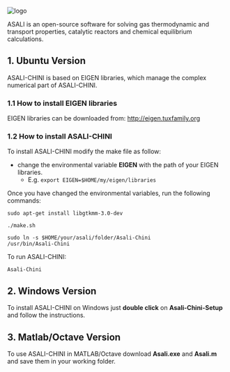 ![logo](https://github.com/srebughini/ASALI-CHINI/blob/master/Ubuntu/images/Logo.png)

ASALI is an open-source software for solving gas thermodynamic and transport properties, catalytic reactors and chemical equilibrium calculations.

## 1. Ubuntu Version
ASALI-CHINI is based on EIGEN libraries, which manage the complex numerical part of ASALI-CHINI.

### 1.1 How to install EIGEN libraries
EIGEN libraries can be downloaded from: http://eigen.tuxfamily.org

### 1.2 How to install ASALI-CHINI
To install ASALI-CHINI modify the make file as follow:
* change the environmental variable **EIGEN** with the path of your EIGEN libraries.
  * E.g. <code>export EIGEN=$HOME/my/eigen/libraries</code>

Once you have changed the environmental variables, run the following commands:

<code>sudo apt-get install libgtkmm-3.0-dev</code>

<code>./make.sh</code>

<code>sudo ln -s $HOME/your/asali/folder/Asali-Chini /usr/bin/Asali-Chini</code>

To run ASALI-CHINI:

<code>Asali-Chini</code>

## 2. Windows Version
To install ASALI-CHINI on Windows just **double click** on **Asali-Chini-Setup** and follow the instructions.

## 3. Matlab/Octave Version
To use ASALI-CHINI in MATLAB/Octave download **Asali.exe** and **Asali.m** and save them in your working folder.
